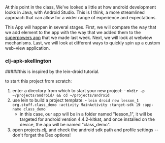 At this point in the class, We've looked a little at how android development looks in Java, with Android Studio.  This is I think, a more streamlined approach that can allow for a wider range of experience and expectations. 

This App will happen in several stages.  First, we will compare the way that we add element to the app with the way that we added them to the [superpowers app](https://github.com/Android-at-The-Library/Intents-SuperPowers) that we made last week.  Next, we will look at webview mechanisms.  Last, we will look at different ways to quickly spin up a custom web-view application.  


### clj-apk-skellington
#####this is inspired by the lein-droid tutorial.

to start this project from scratch:
  1. enter a directory from which to start your new project:
    - `mkdir -p ~/projects/android/ && cd ~/projects/android`
  2. use lein to build a project template:
    -  `lein droid new lesson_1 org.stuff.class_demo :activity MainActivity :target-sdk 19 :app-name class_demo`
      * in this case, our app  will be in a folder named "lesson_1", it will be targeted for android version 4.4.2-kitkat, and once installed on the device, the app will be named "class_demo".   
  3. open projects.clj, and check the android sdk path and profile settings --  don't forget the Dex options!
